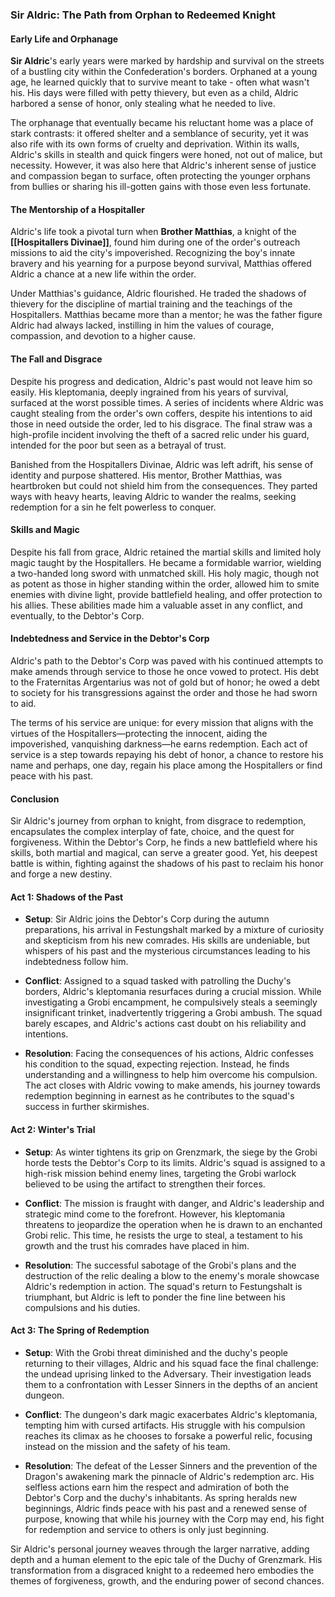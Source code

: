 ### Sir Aldric: The Path from Orphan to Redeemed Knight

#### Early Life and Orphanage

**Sir Aldric**'s early years were marked by hardship and survival on the streets of a bustling city within the Confederation's borders. Orphaned at a young age, he learned quickly that to survive meant to take - often what wasn't his. His days were filled with petty thievery, but even as a child, Aldric harbored a sense of honor, only stealing what he needed to live.

The orphanage that eventually became his reluctant home was a place of stark contrasts: it offered shelter and a semblance of security, yet it was also rife with its own forms of cruelty and deprivation. Within its walls, Aldric's skills in stealth and quick fingers were honed, not out of malice, but necessity. However, it was also here that Aldric's inherent sense of justice and compassion began to surface, often protecting the younger orphans from bullies or sharing his ill-gotten gains with those even less fortunate.

#### The Mentorship of a Hospitaller

Aldric's life took a pivotal turn when **Brother Matthias**, a knight of the **[[Hospitallers Divinae]]**, found him during one of the order's outreach missions to aid the city's impoverished. Recognizing the boy's innate bravery and his yearning for a purpose beyond survival, Matthias offered Aldric a chance at a new life within the order.

Under Matthias's guidance, Aldric flourished. He traded the shadows of thievery for the discipline of martial training and the teachings of the Hospitallers. Matthias became more than a mentor; he was the father figure Aldric had always lacked, instilling in him the values of courage, compassion, and devotion to a higher cause.

#### The Fall and Disgrace

Despite his progress and dedication, Aldric's past would not leave him so easily. His kleptomania, deeply ingrained from his years of survival, surfaced at the worst possible times. A series of incidents where Aldric was caught stealing from the order's own coffers, despite his intentions to aid those in need outside the order, led to his disgrace. The final straw was a high-profile incident involving the theft of a sacred relic under his guard, intended for the poor but seen as a betrayal of trust.

Banished from the Hospitallers Divinae, Aldric was left adrift, his sense of identity and purpose shattered. His mentor, Brother Matthias, was heartbroken but could not shield him from the consequences. They parted ways with heavy hearts, leaving Aldric to wander the realms, seeking redemption for a sin he felt powerless to conquer.

#### Skills and Magic

Despite his fall from grace, Aldric retained the martial skills and limited holy magic taught by the Hospitallers. He became a formidable warrior, wielding a two-handed long sword with unmatched skill. His holy magic, though not as potent as those in higher standing within the order, allowed him to smite enemies with divine light, provide battlefield healing, and offer protection to his allies. These abilities made him a valuable asset in any conflict, and eventually, to the Debtor's Corp.

#### Indebtedness and Service in the Debtor's Corp

Aldric's path to the Debtor's Corp was paved with his continued attempts to make amends through service to those he once vowed to protect. His debt to the Fraternitas Argentarius was not of gold but of honor; he owed a debt to society for his transgressions against the order and those he had sworn to aid.

The terms of his service are unique: for every mission that aligns with the virtues of the Hospitallers—protecting the innocent, aiding the impoverished, vanquishing darkness—he earns redemption. Each act of service is a step towards repaying his debt of honor, a chance to restore his name and perhaps, one day, regain his place among the Hospitallers or find peace with his past.

#### Conclusion

Sir Aldric's journey from orphan to knight, from disgrace to redemption, encapsulates the complex interplay of fate, choice, and the quest for forgiveness. Within the Debtor's Corp, he finds a new battlefield where his skills, both martial and magical, can serve a greater good. Yet, his deepest battle is within, fighting against the shadows of his past to reclaim his honor and forge a new destiny.

#### Act 1: Shadows of the Past

- **Setup**: Sir Aldric joins the Debtor's Corp during the autumn preparations, his arrival in Festungshalt marked by a mixture of curiosity and skepticism from his new comrades. His skills are undeniable, but whispers of his past and the mysterious circumstances leading to his indebtedness follow him.
  
- **Conflict**: Assigned to a squad tasked with patrolling the Duchy's borders, Aldric's kleptomania resurfaces during a crucial mission. While investigating a Grobi encampment, he compulsively steals a seemingly insignificant trinket, inadvertently triggering a Grobi ambush. The squad barely escapes, and Aldric's actions cast doubt on his reliability and intentions.
  
- **Resolution**: Facing the consequences of his actions, Aldric confesses his condition to the squad, expecting rejection. Instead, he finds understanding and a willingness to help him overcome his compulsion. The act closes with Aldric vowing to make amends, his journey towards redemption beginning in earnest as he contributes to the squad's success in further skirmishes.

#### Act 2: Winter's Trial

- **Setup**: As winter tightens its grip on Grenzmark, the siege by the Grobi horde tests the Debtor's Corp to its limits. Aldric's squad is assigned to a high-risk mission behind enemy lines, targeting the Grobi warlock believed to be using the artifact to strengthen their forces.
  
- **Conflict**: The mission is fraught with danger, and Aldric's leadership and strategic mind come to the forefront. However, his kleptomania threatens to jeopardize the operation when he is drawn to an enchanted Grobi relic. This time, he resists the urge to steal, a testament to his growth and the trust his comrades have placed in him.
  
- **Resolution**: The successful sabotage of the Grobi's plans and the destruction of the relic dealing a blow to the enemy's morale showcase Aldric's redemption in action. The squad's return to Festungshalt is triumphant, but Aldric is left to ponder the fine line between his compulsions and his duties.

#### Act 3: The Spring of Redemption

- **Setup**: With the Grobi threat diminished and the duchy's people returning to their villages, Aldric and his squad face the final challenge: the undead uprising linked to the Adversary. Their investigation leads them to a confrontation with Lesser Sinners in the depths of an ancient dungeon.
  
- **Conflict**: The dungeon's dark magic exacerbates Aldric's kleptomania, tempting him with cursed artifacts. His struggle with his compulsion reaches its climax as he chooses to forsake a powerful relic, focusing instead on the mission and the safety of his team.
  
- **Resolution**: The defeat of the Lesser Sinners and the prevention of the Dragon's awakening mark the pinnacle of Aldric's redemption arc. His selfless actions earn him the respect and admiration of both the Debtor's Corp and the duchy's inhabitants. As spring heralds new beginnings, Aldric finds peace with his past and a renewed sense of purpose, knowing that while his journey with the Corp may end, his fight for redemption and service to others is only just beginning.

Sir Aldric's personal journey weaves through the larger narrative, adding depth and a human element to the epic tale of the Duchy of Grenzmark. His transformation from a disgraced knight to a redeemed hero embodies the themes of forgiveness, growth, and the enduring power of second chances.
